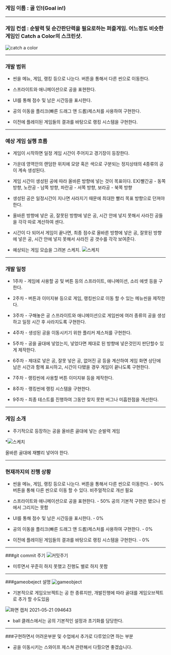 ### 게임 이름 : 골 인!(Goal in!)

---

### 게임 컨셉 : 순발력 및 순간판단력을 필요로하는 퍼즐게임. 어느정도 비슷한 게임인 Catch a Color의 스크린샷.
![catch a color](https://user-images.githubusercontent.com/40324294/119064739-fb1d9980-ba16-11eb-81db-65eddf3af51c.jpg)

---

### 개발 범위

* 씬을 메뉴, 게임, 랭킹 등으로 나눈다. 버튼을 통해서 다른 씬으로 이동한다.

* 스프라이트와 애니메이션으로 공을 표현한다.

* UI를 통해 점수 및 남은 시간등을 표시한다.

* 공의 이동을 플리크(빠른 드래그 앤 드롭)제스처를 사용하여 구현한다.

* 이전에 플레이된 게임들의 결과를 바탕으로 랭킹 시스템을 구현한다.

---

### 예상 게임 실행 흐름

* 게임이 시작하면 일정 게임 시간이 주어지고 경기장이 등장한다.

* 가운데 영역안의 랜덤한 위치에 모양 혹은 색으로 구분되는 정지상태의 4종류의 공이 계속 생성된다. 

* 게임 시간이 생성된 공에 따라 올바른 방향에 넣는 것이 목표이다. EX)빨간공 - 동쪽 방향, 노란공 - 남쪽 방향, 파란공 - 서쪽 방향, 보라공 - 북쪽 방향  

* 생성된 공은 일정시간이 지나면 사라지기 때문에 최대한 빨리 목표 방향으로 던져야 한다.

* 올바른 방향에 넣은 공, 잘못된 방향에 넣은 공, 시간 안에 넣지 못해서 사라진 공들을 각각 따로 계산하여 센다. 

* 시간이 다 되어서 게임이 끝나면, 최종 점수로 올바른 방향에 넣은 공, 잘못된 방향에 넣은 공, 시간 안에 넣지 못해서 사라진 공 갯수를 각각 보여준다.

* 예상되는 게임 모습을 그려본 스케치.
![스케치](https://user-images.githubusercontent.com/40324294/119064782-18526800-ba17-11eb-8cd3-068f239ad03f.png)


---


### 개발 일정
* 1주차 - 게임에 사용할 공 및 버튼 등의 스프라이트, 애니메이션, 소리 에셋 등을 구한다.

* 2주차 - 버튼과 이미지뷰 등으로 게임, 랭킹씬으로 이동 할 수 있는 메뉴씬을 제작한다.

* 3주차 - 구해놓은 공 스프라이트와 애니메이션으로 게임씬에 여러 종류의 공을 생성하고 일정 시간 후 사라지도록 구현한다.

* 4주차 - 생성된 공을 이동시키기 위한 플리커 제스처를 구현한다.

* 5주차 - 공을 골대에 넣었는지, 넣었다면 제대로 된 방향에 넣은것인지 판단할수 있게 제작한다.  

* 6주차 - 제대로 넣은 공, 잘못 넣은 공, 없어진 공 등을 계산하여 게임 화면 상단에 남은 시간과 함께 표시하고, 시간이 다됐을 경우 게임이 끝나도록 구현한다.

* 7주차 - 랭킹씬에 사용할 버튼 이미지뷰 등을 제작한다.

* 8주차 - 랭킹씬에 랭킹 시스템을 구현한다.

* 9주차 - 최종 테스트를 진행하여 그동안 찾지 못한 버그나 미흡한점을 개선한다.
---
### 게임 소개
* 주기적으로 등장하는 공을 올바른 골대에 넣는 순발력 게임

*![스케치](https://user-images.githubusercontent.com/40324294/119064782-18526800-ba17-11eb-8cd3-068f239ad03f.png)

올바른 골대에 재빨리 넣어야 한다.

---
### 현재까지의 진행 상황

* 씬을 메뉴, 게임, 랭킹 등으로 나눈다. 버튼을 통해서 다른 씬으로 이동한다. - 90% 버튼을 통해 다른 씬으로 이동 할 수 있다. 비주얼적으로 개선 필요

* 스프라이트와 애니메이션으로 공을 표현한다. - 50% 공의 기본적 구현은 됐으나 씬에서 그리지는 못함

* UI를 통해 점수 및 남은 시간등을 표시한다. - 0%

* 공의 이동을 플리크(빠른 드래그 앤 드롭)제스처를 사용하여 구현한다. - 0%

* 이전에 플레이된 게임들의 결과를 바탕으로 랭킹 시스템을 구현한다. - 0%

---

###git commit 주기
![커밋주기](https://user-images.githubusercontent.com/40324294/119065455-88adb900-ba18-11eb-9faa-d44c0b393cc8.jpg)

* 미루면서 꾸준히 하지 못했고 진행도 별로 하지 못함

---

###gameobeject 설명
![gameobject](https://user-images.githubusercontent.com/40324294/119065988-b6dfc880-ba19-11eb-9bda-29156d606c31.png)

* 기본적으로 게임오브젝트는 공 한 종류지만, 개발진행에 따라 골대를 게임오브젝트로 추가 할 수도있음

![화면 캡처 2021-05-21 094643](https://user-images.githubusercontent.com/40324294/119066066-e8f12a80-ba19-11eb-8be3-50ef3d9e1795.jpg)

* ball 클래스에서는 공의 기본적인 설정과 초기화를 담당한다.

---

###구현하면서 어려운부분 및 수업에서 추가로 다루었으면 하는 부분
* 공을 이동시키는 스와이프 제스쳐 관련해서 다뤘으면 좋겠습니다.


